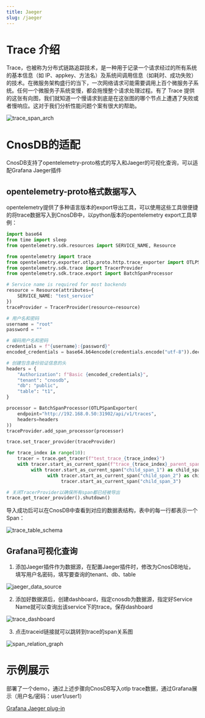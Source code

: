 ```yaml
---
title: Jaeger
slug: /jaeger
---
```


# Trace 介绍

Trace，也被称为分布式链路追踪技术，是一种用于记录一个请求经过的所有系统的基本信息（如 IP、appkey、方法名）及系统间调用信息（如耗时、成功失败）的技术。在微服务架构盛行的当下，一次网络请求可能需要调用上百个微服务子系统。任何一个微服务子系统变慢，都会拖慢整个请求处理过程。有了 Trace 提供的这张有向图，我们就知道一个慢请求到底是在这张图的哪个节点上遭遇了失败或者慢响应。这对于我们分析性能问题个案有很大的帮助。

![trace_span_arch](/img/jaeger/trace_span_arch.png)

# CnosDB的适配

CnosDB支持了opentelemetry-proto格式的写入和Jaeger的可视化查询，可以适配Grafana Jaeger插件

## opentelemetry-proto格式数据写入

opentelemetry提供了多种语言版本的export导出工具，可以使用这些工具很便捷的将trace数据写入到CnosDB中，以python版本的opentelemetry export工具举例：

```python
import base64
from time import sleep
from opentelemetry.sdk.resources import SERVICE_NAME, Resource

from opentelemetry import trace
from opentelemetry.exporter.otlp.proto.http.trace_exporter import OTLPSpanExporter
from opentelemetry.sdk.trace import TracerProvider
from opentelemetry.sdk.trace.export import BatchSpanProcessor

# Service name is required for most backends
resource = Resource(attributes={
    SERVICE_NAME: "test_service"
})
traceProvider = TracerProvider(resource=resource)

# 用户名和密码
username = "root"
password = ""

# 编码用户名和密码
credentials = f"{username}:{password}"
encoded_credentials = base64.b64encode(credentials.encode("utf-8")).decode("utf-8")

# 创建包含身份验证信息的头
headers = {
    "Authorization": f"Basic {encoded_credentials}",
    "tenant": "cnosdb",
    "db": "public",
    "table": "t1",
}

processor = BatchSpanProcessor(OTLPSpanExporter(
    endpoint="http://192.168.0.50:31902/api/v1/traces",
    headers=headers
))
traceProvider.add_span_processor(processor)

trace.set_tracer_provider(traceProvider)

for trace_index in range(10):
    tracer = trace.get_tracer(f"test_trace_{trace_index}")
    with tracer.start_as_current_span(f"trace_{trace_index}_parent_span") as parent_span:        
         with tracer.start_as_current_span("child_span_1") as child_span_1:
               with tracer.start_as_current_span("child_span_2") as child_span_2:
                    tracer.start_as_current_span("child_span_3")

# 关闭TracerProvider以确保所有span都已经被导出
trace.get_tracer_provider().shutdown()
```

导入成功后可以在CnosDB中查看到对应的数据表结构，表中的每一行都表示一个Span：

![trace_table_schema](/img/jaeger/trace_table_schema.png)

## Grafana可视化查询

1. 添加Jaeger插件作为数据源，在配置Jaeger插件时，修改为CnosDB地址，填写用户名密码，填写要查询的tenant、db、table

![jaeger_data_source](/img/jaeger/jaeger_data_source.png)

2. 添加好数据源后，创建dashboard，指定cnosdb为数据源，指定好Service Name就可以查询出该service下的trace。保存dashboard

![trace_dashboard](/img/jaeger/trace_dashboard.png)

3. 点击traceid链接就可以跳转到trace的span关系图

![span_relation_graph](/img/jaeger/span_relation_graph.png)

# 示例展示

部署了一个demo，通过上述步骤向CnosDB写入otlp trace数据，通过Grafana展示（用户名/密码：user1/user1）

[Grafana Jaeger plug-in](http://43.247.178.238:43000/d/QnKkERlSz/new-dashboard?orgId=1&from=now-5y&to=now)